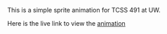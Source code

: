 This is a simple sprite animation for TCSS 491 at UW.

Here is the live link to view the [animation](https://github.com/LucasDahl/AnimationDemo.git)
